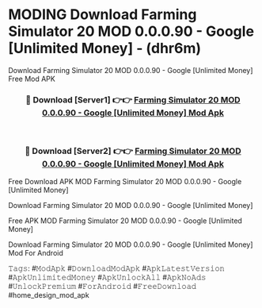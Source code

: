 # MODING Download Farming Simulator 20 MOD 0.0.0.90 - Google [Unlimited Money] - (dhr6m)
Download Farming Simulator 20 MOD 0.0.0.90 - Google [Unlimited Money] Free Mod APK

<div align="center">
<h3>🔴 Download [Server1] 👉👉 <a href="https://apk-comot.site?title=Farming_Simulator_20_MOD_0.0.0.90_-_Google_[Unlimited_Money]">Farming Simulator 20 MOD 0.0.0.90 - Google [Unlimited Money] Mod Apk</a></h3><br>

<h3>🔴 Download [Server2] 👉👉 <a href="https://apk-comot.site?title=Farming_Simulator_20_MOD_0.0.0.90_-_Google_[Unlimited_Money]">Farming Simulator 20 MOD 0.0.0.90 - Google [Unlimited Money] Mod Apk</a></h3>
</div>


Free Download APK MOD Farming Simulator 20 MOD 0.0.0.90 - Google [Unlimited Money]

Download Farming Simulator 20 MOD 0.0.0.90 - Google [Unlimited Money] 

Free APK MOD Farming Simulator 20 MOD 0.0.0.90 - Google [Unlimited Money] 

Download Farming Simulator 20 MOD 0.0.0.90 - Google [Unlimited Money] Mod For Android

𝚃𝚊𝚐𝚜: #𝙼𝚘𝚍𝙰𝚙𝚔 #𝙳𝚘𝚠𝚗𝚕𝚘𝚊𝚍𝙼𝚘𝚍𝙰𝚙𝚔 #𝙰𝚙𝚔𝙻𝚊𝚝𝚎𝚜𝚝𝚅𝚎𝚛𝚜𝚒𝚘𝚗 #𝙰𝚙𝚔𝚄𝚗𝚕𝚒𝚖𝚒𝚝𝚎𝚍𝙼𝚘𝚗𝚎𝚢 #𝙰𝚙𝚔𝚄𝚗𝚕𝚘𝚌𝚔𝙰𝚕𝚕 #𝙰𝚙𝚔𝙽𝚘𝙰𝚍𝚜 #𝚄𝚗𝚕𝚘𝚌𝚔𝙿𝚛𝚎𝚖𝚒𝚞𝚖 #𝙵𝚘𝚛𝙰𝚗𝚍𝚛𝚘𝚒𝚍 #𝙵𝚛𝚎𝚎𝙳𝚘𝚠𝚗𝚕𝚘𝚊𝚍 #home_design_mod_apk